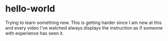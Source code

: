 # hello-world
Trying to learn something new.
This is getting harder since I am new at this and every video I've watched always displays the instruction as if someone with experience has seen it.
